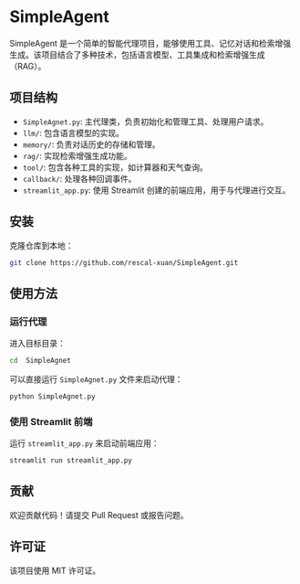 # SimpleAgent

SimpleAgent 是一个简单的智能代理项目，能够使用工具、记忆对话和检索增强生成。该项目结合了多种技术，包括语言模型、工具集成和检索增强生成（RAG）。

## 项目结构

- `SimpleAgnet.py`: 主代理类，负责初始化和管理工具、处理用户请求。
- `llm/`: 包含语言模型的实现。
- `memory/`: 负责对话历史的存储和管理。
- `rag/`: 实现检索增强生成功能。
- `tool/`: 包含各种工具的实现，如计算器和天气查询。
- `callback/`: 处理各种回调事件。
- `streamlit_app.py`: 使用 Streamlit 创建的前端应用，用于与代理进行交互。

## 安装

克隆仓库到本地：

   ```bash
   git clone https://github.com/rescal-xuan/SimpleAgent.git
   ```

## 使用方法

### 运行代理
进入目标目录：
```bash
cd  SimpleAgnet
```
可以直接运行 `SimpleAgnet.py` 文件来启动代理：

```bash
python SimpleAgnet.py
```
### 使用 Streamlit 前端

运行 `streamlit_app.py` 来启动前端应用：

```bash
streamlit run streamlit_app.py
```

## 贡献

欢迎贡献代码！请提交 Pull Request 或报告问题。

## 许可证

该项目使用 MIT 许可证。
